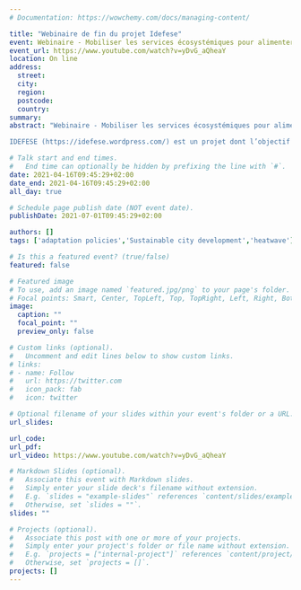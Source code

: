 ```yaml
---
# Documentation: https://wowchemy.com/docs/managing-content/

title: "Webinaire de fin du projet Idefese"
event: Webinaire - Mobiliser les services écosystémiques pour alimenter les débats autour de la transition écologique des territoires, une illustration à partir des stratégies d’aménagement franciliennes
event_url: https://www.youtube.com/watch?v=yDvG_aQheaY
location: On line
address:
  street:
  city:
  region:
  postcode:
  country:
summary:
abstract: "Webinaire - Mobiliser les services écosystémiques pour alimenter les débats autour de la transition écologique des territoires : une illustration à partir des stratégies d’aménagement franciliennes

IDEFESE (https://idefese.wordpress.com/) est un projet dont l’objectif est de mobiliser la notion services écosystémiques (SE) pour fournir un système d'information permettant d’intégrer dans les politiques d’aménagement urbain de la région Ile-de-France une certaine forme de planification écologique. Ce programme, qui s’est déroulé sur la période 2018-2020, s'est intéressé aux méthodes d’évaluation des SE, aux représentations cartographiques et aux tendances historiques qu’il était possible d’en tirer, mais aussi aux perspectives d’évolution de ces SE au regard de différents scénarios d’aménagement. Le projet a été mené au Centre international de recherche sur l’environnement et le développement (CIRED), en partenariat avec le Centre national de recherches météorologiques (CNRM), le Natural Capital Project (Stanford University), le laboratoire Ecologie Systématique Evolution et l’Institut Paris Région. Il a été financé par le ministère de la Transition Écologique (CGDD et PUCA), l’ADEME et AgroParisTech."

# Talk start and end times.
#   End time can optionally be hidden by prefixing the line with `#`.
date: 2021-04-16T09:45:29+02:00
date_end: 2021-04-16T09:45:29+02:00
all_day: true

# Schedule page publish date (NOT event date).
publishDate: 2021-07-01T09:45:29+02:00

authors: []
tags: ['adaptation policies','Sustainable city development','heatwave']

# Is this a featured event? (true/false)
featured: false

# Featured image
# To use, add an image named `featured.jpg/png` to your page's folder. 
# Focal points: Smart, Center, TopLeft, Top, TopRight, Left, Right, BottomLeft, Bottom, BottomRight.
image:
  caption: ""
  focal_point: ""
  preview_only: false

# Custom links (optional).
#   Uncomment and edit lines below to show custom links.
# links:
# - name: Follow
#   url: https://twitter.com
#   icon_pack: fab
#   icon: twitter

# Optional filename of your slides within your event's folder or a URL.
url_slides:

url_code:
url_pdf:
url_video: https://www.youtube.com/watch?v=yDvG_aQheaY

# Markdown Slides (optional).
#   Associate this event with Markdown slides.
#   Simply enter your slide deck's filename without extension.
#   E.g. `slides = "example-slides"` references `content/slides/example-slides.md`.
#   Otherwise, set `slides = ""`.
slides: ""

# Projects (optional).
#   Associate this post with one or more of your projects.
#   Simply enter your project's folder or file name without extension.
#   E.g. `projects = ["internal-project"]` references `content/project/deep-learning/index.md`.
#   Otherwise, set `projects = []`.
projects: []
---
```

